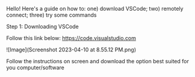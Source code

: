 Hello! Here's a guide on how to: one) download VSCode; two) remotely connect; three) try some commands

Step 1: Downloading VSCode

Follow this link below:
https://code.visualstudio.com

![Image](Screenshot 2023-04-10 at 8.55.12 PM.png)

Follow the instructions on screen and download the option best suited for you computer/software

